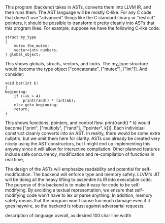 This program (backend) takes in ASTs, converts them into LLVM IR, and then runs them. The AST language will be mostly C-like. For any C code that doesn't use "advanced" things like the C standard library or "restrict" pointers, it should be possible to transform it pretty cleanly into ASTs that this program likes. For example, suppose we have the following C-like code:
```
struct my_type
{
	mutex the_mutex;
	vector<int> numbers;
} global_object;
```
This shows globals, structs, vectors, and locks. The my_type structure would become the type object ["concatenate", ["mutex"], ["int"]]. And consider:
```
void bar(int k)
{
beginning:
	if (++k > 4)
		print(rand() * (int)&k);
	else goto beginning;
	return;
}
```
This shows functions, pointers, and control flow. print(rand() * k) would become ["print", ["multiply", ["rand"], ["pointer", k]]]. Each individual construct cleanly converts into an AST. In reality, there would be some extra nullptrs, but we omit them here for clarity. ASTs can already be created very nicely using the AST constructors, but I might end up implementing this anyway since it will allow for interactive compilation. Other planned features include safe concurrency, modification and re-compilation of functions in real time, 

The design of the ASTs will emphasize readability and potential for self-modification. The backend will enforce type and memory safety. LLVM's JIT will be doing all the heavy lifting to assemble its IR into executable code. The purpose of this backend is to make it easy for code to be self-modifying. By avoiding a textual representation, we ensure that self-modifying code won't have to lex or parse anything. In addition, memory safety means that the program won't cause too much damage even if it goes haywire, so the backend is robust against adversarial requests.


description of language overall, as desired
100 char line width
